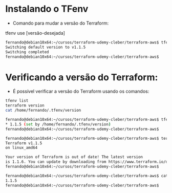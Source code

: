 


# Instalando o TFenv

- Comando para mudar a versão do Terraform:

tfenv use [versão-desejada]

~~~bash
fernando@debian10x64:~/cursos/terraform-udemy-cleber/terraform-aws$ tfenv use
Switching default version to v1.1.5
Switching completed
fernando@debian10x64:~/cursos/terraform-udemy-cleber/terraform-aws$
~~~



# Verificando a versão do Terraform:

- É possível verificar a versão do Terraform usando os comandos:

~~~bash
tfenv list
terraform version
cat /home/fernando/.tfenv/version
~~~

~~~bash
fernando@debian10x64:~/cursos/terraform-udemy-cleber/terraform-aws$ tfenv list
* 1.1.5 (set by /home/fernando/.tfenv/version)
fernando@debian10x64:~/cursos/terraform-udemy-cleber/terraform-aws$

fernando@debian10x64:~/cursos/terraform-udemy-cleber/terraform-aws$ terraform version
Terraform v1.1.5
on linux_amd64

Your version of Terraform is out of date! The latest version
is 1.1.6. You can update by downloading from https://www.terraform.io/downloads.html
fernando@debian10x64:~/cursos/terraform-udemy-cleber/terraform-aws$

fernando@debian10x64:~/cursos/terraform-udemy-cleber/terraform-aws$ cat /home/fernando/.tfenv/version
1.1.5
fernando@debian10x64:~/cursos/terraform-udemy-cleber/terraform-aws$
~~~





